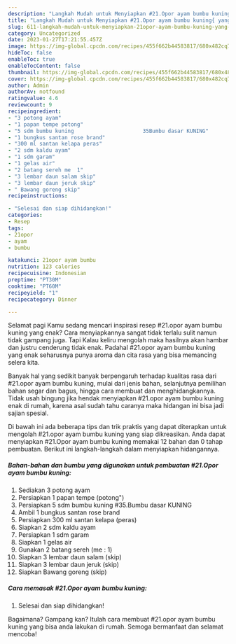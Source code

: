 ```yaml
---
description: "Langkah Mudah untuk Menyiapkan #21.Opor ayam bumbu kuning{ yang Bisa Manjain Lidah,  Menu Buat lebaran"
title: "Langkah Mudah untuk Menyiapkan #21.Opor ayam bumbu kuning{ yang Bisa Manjain Lidah,  Menu Buat lebaran"
slug: 611-langkah-mudah-untuk-menyiapkan-21opor-ayam-bumbu-kuning-yang-bisa-manjain-lidah-menu-buat-lebaran
category: Uncategorized
date: 2023-01-27T17:21:55.457Z
image: https://img-global.cpcdn.com/recipes/455f662b44583817/680x482cq70/21opor-ayam-bumbu-kuning-foto-resep-utama.jpg
hideToc: false
enableToc: true
enableTocContent: false
thumbnail: https://img-global.cpcdn.com/recipes/455f662b44583817/680x482cq70/21opor-ayam-bumbu-kuning-foto-resep-utama.jpg
cover: https://img-global.cpcdn.com/recipes/455f662b44583817/680x482cq70/21opor-ayam-bumbu-kuning-foto-resep-utama.jpg
author: Admin
authorAv: notfound
ratingvalue: 4.6
reviewcount: 9
recipeingredient:
- "3 potong ayam"
- "1 papan tempe potong"
- "5 sdm bumbu kuning                      35Bumbu dasar KUNING"
- "1 bungkus santan rose brand"
- "300 ml santan kelapa peras"
- "2 sdm kaldu ayam"
- "1 sdm garam"
- "1 gelas air"
- "2 batang sereh me  1"
- "3 lembar daun salam skip"
- "3 lembar daun jeruk skip"
- " Bawang goreng skip"
recipeinstructions:

- "Selesai dan siap dihidangkan!"
categories:
- Resep
tags:
- 21opor
- ayam
- bumbu

katakunci: 21opor ayam bumbu 
nutrition: 123 calories
recipecuisine: Indonesian
preptime: "PT30M"
cooktime: "PT60M"
recipeyield: "1"
recipecategory: Dinner

---
```



Selamat pagi Kamu sedang mencari inspirasi resep #21.opor ayam bumbu kuning yang enak? Cara menyiapkannya sangat tidak terlalu sulit namun tidak gampang juga. Tapi Kalau keliru mengolah maka hasilnya akan hambar dan justru cenderung tidak enak. Padahal #21.opor ayam bumbu kuning yang enak seharusnya punya aroma dan cita rasa yang bisa memancing selera kita.


Banyak hal yang sedikit banyak berpengaruh terhadap kualitas rasa dari #21.opor ayam bumbu kuning, mulai dari jenis bahan, selanjutnya pemilihan bahan segar dan bagus, hingga cara membuat dan menghidangkannya. Tidak usah bingung jika hendak menyiapkan #21.opor ayam bumbu kuning enak di rumah, karena asal sudah tahu caranya maka hidangan ini bisa jadi sajian spesial.




Di bawah ini ada beberapa tips dan trik praktis yang dapat diterapkan untuk mengolah #21.opor ayam bumbu kuning yang siap dikreasikan. Anda dapat menyiapkan #21.Opor ayam bumbu kuning memakai 12 bahan dan 0 tahap pembuatan. Berikut ini langkah-langkah dalam menyiapkan hidangannya.

<!--inarticleads1-->

##### Bahan-bahan dan bumbu yang digunakan untuk pembuatan #21.Opor ayam bumbu kuning:

1. Sediakan 3 potong ayam
1. Persiapkan 1 papan tempe (potong&#34;)
1. Persiapkan 5 sdm bumbu kuning                      #35.Bumbu dasar KUNING
1. Ambil 1 bungkus santan rose brand
1. Persiapkan 300 ml santan kelapa (peras)
1. Siapkan 2 sdm kaldu ayam
1. Persiapkan 1 sdm garam
1. Siapkan 1 gelas air
1. Gunakan 2 batang sereh (me : 1)
1. Siapkan 3 lembar daun salam (skip)
1. Siapkan 3 lembar daun jeruk (skip)
1. Siapkan  Bawang goreng (skip)




<!--inarticleads2-->

##### Cara memasak #21.Opor ayam bumbu kuning:


1. Selesai dan siap dihidangkan!



Bagaimana? Gampang kan? Itulah cara membuat #21.opor ayam bumbu kuning yang bisa anda lakukan di rumah. Semoga bermanfaat dan selamat mencoba!
